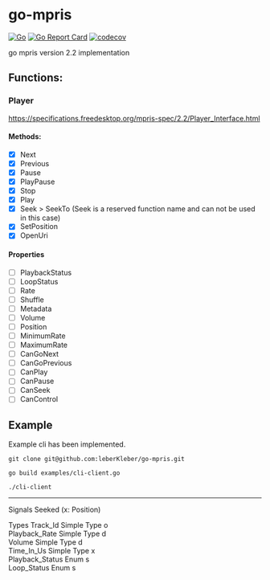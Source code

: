 # go-mpris

[![Go](https://github.com/leberKleber/go-mpris/workflows/Go/badge.svg?branch=master)](https://github.com/leberKleber/go-mpris/actions?query=workflow%3Ago)
[![Go Report Card](https://goreportcard.com/badge/github.com/leberKleber/go-mpris)](https://goreportcard.com/report/github.com/leberKleber/go-mpris)
[![codecov](https://codecov.io/gh/leberKleber/go-mpris/branch/master/graph/badge.svg)](https://codecov.io/gh/leberKleber/go-mpris)

go mpris version 2.2 implementation

## Functions:

### Player

https://specifications.freedesktop.org/mpris-spec/2.2/Player_Interface.html

#### Methods:
- [X] Next
- [X] Previous
- [X] Pause
- [X] PlayPause
- [X] Stop
- [X] Play
- [X] Seek > SeekTo (Seek is a reserved function name and can not be used in this case)
- [X] SetPosition
- [X] OpenUri

#### Properties
- [ ] PlaybackStatus
- [ ] LoopStatus
- [ ] Rate
- [ ] Shuffle
- [ ] Metadata
- [ ] Volume
- [ ] Position
- [ ] MinimumRate
- [ ] MaximumRate
- [ ] CanGoNext
- [ ] CanGoPrevious
- [ ] CanPlay
- [ ] CanPause
- [ ] CanSeek
- [ ] CanControl

## Example

Example cli has been implemented.

```shell
git clone git@github.com:leberKleber/go-mpris.git

go build examples/cli-client.go

./cli-client
```

---
Signals Seeked    (x: Position)

Types Track_Id Simple Type o 	
Playback_Rate Simple Type d 	
Volume Simple Type d 	
Time_In_Us Simple Type x 	
Playback_Status Enum s 	
Loop_Status Enum s 	
